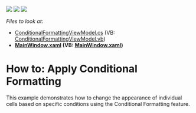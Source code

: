 <!-- default badges list -->
![](https://img.shields.io/endpoint?url=https://codecentral.devexpress.com/api/v1/VersionRange/128648217/15.1.3%2B)
[![](https://img.shields.io/badge/Open_in_DevExpress_Support_Center-FF7200?style=flat-square&logo=DevExpress&logoColor=white)](https://supportcenter.devexpress.com/ticket/details/T135593)
[![](https://img.shields.io/badge/📖_How_to_use_DevExpress_Examples-e9f6fc?style=flat-square)](https://docs.devexpress.com/GeneralInformation/403183)
<!-- default badges end -->
<!-- default file list -->
*Files to look at*:

* [ConditionalFormattingViewModel.cs](./CS/ConditionalFormatting/Data/ConditionalFormattingViewModel.cs) (VB: [ConditionalFormattingViewModel.vb](./VB/ConditionalFormatting/Data/ConditionalFormattingViewModel.vb))
* **[MainWindow.xaml](./CS/ConditionalFormatting/MainWindow.xaml) (VB: [MainWindow.xaml](./VB/ConditionalFormatting/MainWindow.xaml))**
<!-- default file list end -->
# How to: Apply Conditional Formatting


This example demonstrates how to change the appearance of individual cells based on specific conditions using the Conditional Formatting feature.

<br/>


